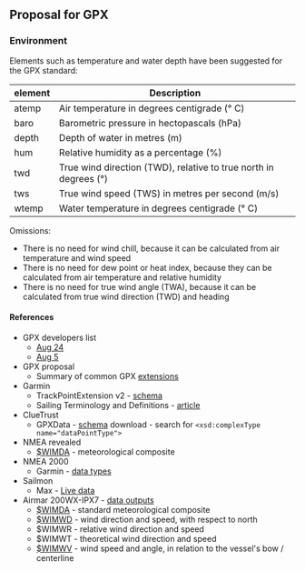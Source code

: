 ## Proposal for GPX

### Environment

Elements such as temperature and water depth have been suggested for the GPX standard:

| element | Description                                                  |
| ------- | ------------------------------------------------------------ |
| atemp   | Air temperature in degrees centigrade (° C)                  |
| baro    | Barometric pressure in hectopascals (hPa)                    |
| depth   | Depth of water in metres (m)                                 |
| hum     | Relative humidity as a percentage (%)                        |
| twd     | True wind direction (TWD), relative to true north in degrees (°) |
| tws     | True wind speed (TWS) in metres per second (m/s)             |
| wtemp   | Water temperature in degrees centigrade (° C)                |

Omissions:

- There is no need for wind chill, because it can be calculated from air temperature and wind speed
- There is no need for dew point or heat index, because they can be calculated from air temperature and relative humidity
- There is no need for true wind angle (TWA), because it can be calculated from true wind direction (TWD) and heading



#### References

- GPX developers list
  - [Aug 24](https://groups.io/g/gpx/message/47)
  - [Aug 5](https://groups.io/g/gpx/message/35)
- GPX proposal
  - Summary of common GPX [extensions](../extensions.md)
- Garmin
  - TrackPointExtension v2 - [schema](https://www8.garmin.com/xmlschemas/TrackPointExtensionv2.xsd)
  - Sailing Terminology and Definitions - [article](https://support.garmin.com/en-GB/?faq=e5LwusViLZ95VTDwn2Alt7)
- ClueTrust
  - GPXData - [schema](http://www.cluetrust.com/Schemas/gpxdata10.xsd) download - search for `<xsd:complexType name="dataPointType">`
- NMEA revealed
  - [$WIMDA](https://gpsd.gitlab.io/gpsd/NMEA.html#_mda_meteorological_composite) - meteorological composite
- NMEA 2000
  - Garmin - [data types](https://www8.garmin.com/manuals/webhelp/GUID-1415AAD0-FE63-42A6-8F8D-DB713D616122/EN-US/GUID-FACE3DF9-D18C-43B2-A586-B14F670077E1.html)
- Sailmon
  - Max - [Live data](https://sailmon.com/max/#1675689499683-c73158df-1d1313e9-e463)
- Airmar 200WX-IPX7 - [data outputs](https://www.airmar.com/Product/200WX-IPX7)
  - [$WIMDA](http://www.nuovamarea.net/blog/wimda) - standard meteorological composite
  - [$WIMWD](http://www.nuovamarea.net/blog/wimwd) - wind direction and speed, with respect to north
  - $WIMWR - relative wind direction and speed
  - $WIMWT - theoretical wind direction and speed
  - [$WIMWV](http://www.nuovamarea.net/blog/wimwv) - wind speed and angle, in relation to the vessel's bow / centerline
